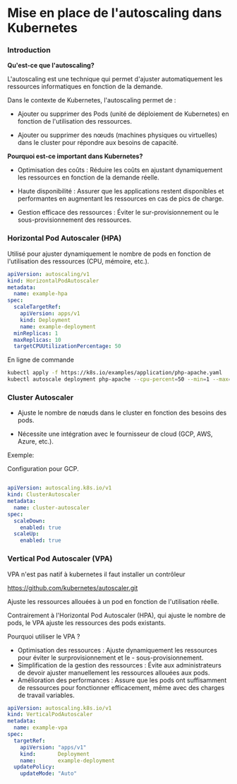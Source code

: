 # Mise en place de l'autoscaling dans Kubernetes

### Introduction


**Qu'est-ce que l'autoscaling?**

L'autoscaling est une technique qui permet d'ajuster automatiquement les ressources informatiques en fonction de la demande. 

Dans le contexte de Kubernetes, l'autoscaling permet de :

- Ajouter ou supprimer des Pods (unité de déploiement de Kubernetes) en fonction de l'utilisation des ressources.

- Ajouter ou supprimer des nœuds (machines physiques ou virtuelles) dans le cluster pour répondre aux besoins de capacité.

**Pourquoi est-ce important dans Kubernetes?**

- Optimisation des coûts : Réduire les coûts en ajustant dynamiquement les ressources en fonction de la demande réelle.

- Haute disponibilité : Assurer que les applications restent disponibles et performantes en augmentant les ressources en cas de pics de charge.

- Gestion efficace des ressources : Éviter le sur-provisionnement ou le sous-provisionnement des ressources.
    

### Horizontal Pod Autoscaler (HPA)

Utilisé pour ajuster dynamiquement le nombre de pods en fonction de l'utilisation des ressources (CPU, mémoire, etc.).


```yaml
apiVersion: autoscaling/v1
kind: HorizontalPodAutoscaler
metadata:
  name: example-hpa
spec:
  scaleTargetRef:
    apiVersion: apps/v1
    kind: Deployment
    name: example-deployment
  minReplicas: 1
  maxReplicas: 10
  targetCPUUtilizationPercentage: 50

```

En ligne de commande

```bash
kubectl apply -f https://k8s.io/examples/application/php-apache.yaml
kubectl autoscale deployment php-apache --cpu-percent=50 --min=1 --max=10
```

### Cluster Autoscaler

- Ajuste le nombre de nœuds dans le cluster en fonction des besoins des pods.
  
- Nécessite une intégration avec le fournisseur de cloud (GCP, AWS, Azure, etc.).

Exemple:

Configuration pour GCP.

```yaml 

apiVersion: autoscaling.k8s.io/v1
kind: ClusterAutoscaler
metadata:
  name: cluster-autoscaler
spec:
  scaleDown:
    enabled: true
  scaleUp:
    enabled: true

```

### Vertical Pod Autoscaler (VPA)

VPA n'est pas natif à kubernetes il faut installer un contrôleur

<https://github.com/kubernetes/autoscaler.git>

Ajuste les ressources allouées à un pod en fonction de l'utilisation réelle.

Contrairement à l'Horizontal Pod Autoscaler (HPA), qui ajuste le nombre de pods, le VPA ajuste les ressources des pods existants.

Pourquoi utiliser le VPA ?

- Optimisation des ressources : Ajuste dynamiquement les ressources pour éviter le surprovisionnement et le - sous-provisionnement.
- Simplification de la gestion des ressources : Évite aux administrateurs de devoir ajuster manuellement les ressources allouées aux pods.
- Amélioration des performances : Assure que les pods ont suffisamment de ressources pour fonctionner efficacement, même avec des charges de travail variables.


```yaml 
apiVersion: autoscaling.k8s.io/v1
kind: VerticalPodAutoscaler
metadata:
  name: example-vpa
spec:
  targetRef:
    apiVersion: "apps/v1"
    kind:       Deployment
    name:       example-deployment
  updatePolicy:
    updateMode: "Auto"
```


